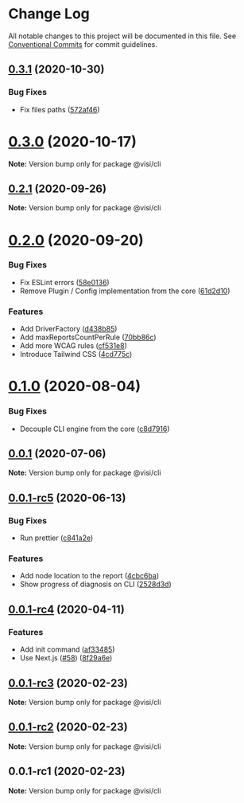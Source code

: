 # Change Log

All notable changes to this project will be documented in this file.
See [Conventional Commits](https://conventionalcommits.org) for commit guidelines.

## [0.3.1](https://github.com/visible/visible/compare/v0.2.1...v0.3.1) (2020-10-30)


### Bug Fixes

* Fix files paths ([572af46](https://github.com/visible/visible/commit/572af4602302ca95074dbc4ec654bed86e29ea1c))





# [0.3.0](https://github.com/visible/visible/compare/v0.2.1...v0.3.0) (2020-10-17)

**Note:** Version bump only for package @visi/cli





## [0.2.1](https://github.com/visible/visible/compare/v0.2.0...v0.2.1) (2020-09-26)

**Note:** Version bump only for package @visi/cli





# [0.2.0](https://github.com/visible/visible/compare/v0.1.0...v0.2.0) (2020-09-20)


### Bug Fixes

* Fix ESLint errors ([58e0136](https://github.com/visible/visible/commit/58e01365cc9306445b1567750ae6f234c66ae61a))
* Remove Plugin / Config implementation from the core ([61d2d10](https://github.com/visible/visible/commit/61d2d10a3e5fa6a182f0495666e620d56209982b))


### Features

* Add DriverFactory ([d438b85](https://github.com/visible/visible/commit/d438b8584af1d1ca5bbfeaadc7d9b95b9cbf48b7))
* Add maxReportsCountPerRule ([70bb86c](https://github.com/visible/visible/commit/70bb86c608f4f994001d99d3e59483f5b61e523a))
* Add more WCAG rules ([cf531e8](https://github.com/visible/visible/commit/cf531e866f88dace49d921785f032c302705c4d8))
* Introduce Tailwind CSS ([4cd775c](https://github.com/visible/visible/commit/4cd775ca65407aa40e655808eca2cd79434417a5))





# [0.1.0](https://github.com/visible/visible/compare/v0.0.1...v0.1.0) (2020-08-04)


### Bug Fixes

* Decouple CLI engine from the core ([c8d7916](https://github.com/visible/visible/commit/c8d79164a3b3862187290d3d558d3f79c08941cd))





## [0.0.1](https://github.com/visible/visible/compare/v0.0.1-rc5...v0.0.1) (2020-07-06)

**Note:** Version bump only for package @visi/cli





## [0.0.1-rc5](https://github.com/visible/visible/compare/v0.0.1-rc4...v0.0.1-rc5) (2020-06-13)


### Bug Fixes

* Run prettier ([c841a2e](https://github.com/visible/visible/commit/c841a2ea7ebde2eab732dfd1cedb4ae0764b119e))


### Features

* Add node location to the report ([4cbc6ba](https://github.com/visible/visible/commit/4cbc6ba6f2c2e133085ee20a6f86df8fc2d1b835))
* Show progress of diagnosis on CLI ([2528d3d](https://github.com/visible/visible/commit/2528d3d0da4e35b3dcc200451cd2bd08ad20439d))





## [0.0.1-rc4](https://github.com/visible/visible/compare/v0.0.1-rc3...v0.0.1-rc4) (2020-04-11)


### Features

* Add init command ([af33485](https://github.com/visible/visible/commit/af334850c538338fbfa6a6e26cd1a09c91803b34))
* Use Next.js ([#58](https://github.com/visible/visible/issues/58)) ([8f29a6e](https://github.com/visible/visible/commit/8f29a6eaab06c3f3f25e6a28fcb6f89f30f9ca1f))





## [0.0.1-rc3](https://github.com/visible/visible/compare/v0.0.1-rc2...v0.0.1-rc3) (2020-02-23)

**Note:** Version bump only for package @visi/cli





## [0.0.1-rc2](https://github.com/visible/visible/compare/v0.0.1-rc1...v0.0.1-rc2) (2020-02-23)

**Note:** Version bump only for package @visi/cli





## 0.0.1-rc1 (2020-02-23)

**Note:** Version bump only for package @visi/cli
